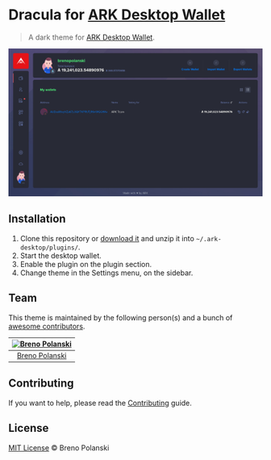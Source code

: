 # Dracula for [ARK Desktop Wallet](https://ark.io/wallet)

> A dark theme for [ARK Desktop Wallet](https://ark.io/wallet).

![Screenshot](./screenshot.png)

## Installation

1. Clone this repository or [download it](https://github.com/brenopolanski/dracula-theme-ark-wallet/archive/master.zip) and unzip it into `~/.ark-desktop/plugins/`.
2. Start the desktop wallet.
3. Enable the plugin on the plugin section.
4. Change theme in the Settings menu, on the sidebar.

## Team

This theme is maintained by the following person(s) and a bunch of [awesome contributors](https://github.com/brenopolanski/dracula-theme-ark-wallet/graphs/contributors).

| [![Breno Polanski](https://avatars0.githubusercontent.com/u/1894191?s=70&v=4)](https://github.com/brenopolanski)
| :---: |
| [Breno Polanski](https://github.com/brenopolanski) |

## Contributing

If you want to help, please read the [Contributing](./CONTRIBUTING.md) guide.

## License

[MIT License](https://brenopolanski.mit-license.org/) © Breno Polanski
